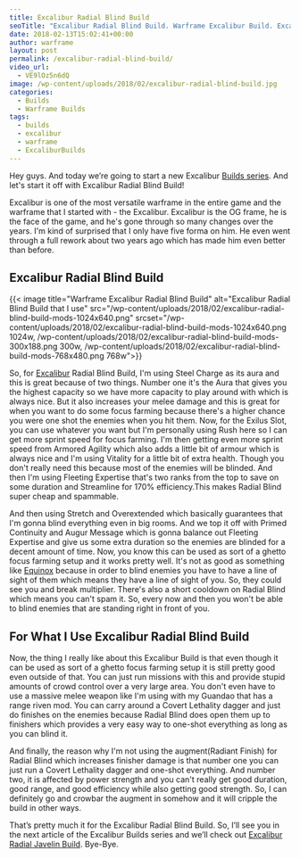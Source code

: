 ```yaml
---
title: Excalibur Radial Blind Build
seoTitle: "Excalibur Radial Blind Build. Warframe Excalibur Build. Excalibur Build."
date: 2018-02-13T15:02:41+00:00
author: warframe
layout: post
permalink: /excalibur-radial-blind-build/
video_url:
  - VE9lOz5n6dQ
image: /wp-content/uploads/2018/02/excalibur-radial-blind-build.jpg
categories:
  - Builds
  - Warframe Builds
tags:
  - builds
  - excalibur
  - warframe
  - ExcaliburBuilds
---
```

Hey guys. And today we’re going to start a new Excalibur [Builds series](https://warframeblog.com/warframe-builds/). And let's start it off with Excalibur Radial Blind Build!<!--more-->

Excalibur is one of the most versatile warframe in the entire game and the warframe that I started with - the Excalibur. Excalibur is the OG frame, he is the face of the game, and he's gone through so many changes over the years. I'm kind of surprised that I only have five forma on him. He even went through a full rework about two years ago which has made him even better than before.

## Excalibur Radial Blind Build

{{< image title="Warframe Excalibur Radial Blind Build" alt="Excalibur Radial Blind Build that I use" src="/wp-content/uploads/2018/02/excalibur-radial-blind-build-mods-1024x640.png" srcset="/wp-content/uploads/2018/02/excalibur-radial-blind-build-mods-1024x640.png 1024w, /wp-content/uploads/2018/02/excalibur-radial-blind-build-mods-300x188.png 300w, /wp-content/uploads/2018/02/excalibur-radial-blind-build-mods-768x480.png 768w">}}

So, for [Excalibur](/warframes/excalibur/ "Warframe Excalibur") Radial Blind Build, I'm using Steel Charge as its aura and this is great because of two things. Number one it's the Aura that gives you the highest capacity so we have more capacity to play around with which is always nice. But it also increases your melee damage and this is great for when you want to do some focus farming because there's a higher chance you were one shot the enemies when you hit them. Now, for the Exilus Slot, you can use whatever you want but I'm personally using Rush here so I can get more sprint speed for focus farming. I'm then getting even more sprint speed from Armored Agility which also adds a little bit of armour which is always nice and I'm using Vitality for a little bit of extra health. Though you don't really need this because most of the enemies will be blinded. And then I'm using Fleeting Expertise that's two ranks from the top to save on some duration and Streamline for 170% efficiency.This makes Radial Blind super cheap and spammable.

And then using Stretch and Overextended which basically guarantees that I'm gonna blind everything even in big rooms. And we top it off with Primed Continuity and Augur Message which is gonna balance out Fleeting Expertise and give us some extra duration so the enemies are blinded for a decent amount of time. Now, you know this can be used as sort of a ghetto focus farming setup and it works pretty well. It's not as good as something like [Equinox](https://warframeblog.com/equinox-focus-farm-build/) because in order to blind enemies you have to have a line of sight of them which means they have a line of sight of you. So, they could see you and break multiplier. There's also a short cooldown on Radial Blind which means you can't spam it. So, every now and then you won't be able to blind enemies that are standing right in front of you.

## For What I Use Excalibur Radial Blind Build

Now, the thing I really like about this Excalibur Build is that even though it can be used as sort of a ghetto focus farming setup it is still pretty good even outside of that. You can just run missions with this and provide stupid amounts of crowd control over a very large area. You don't even have to use a massive melee weapon like I'm using with my Guandao that has a range riven mod. You can carry around a Covert Lethality dagger and just do finishes on the enemies because Radial Blind does open them up to finishers which provides a very easy way to one-shot everything as long as you can blind it.

And finally, the reason why I'm not using the augment(Radiant Finish) for Radial Blind which increases finisher damage is that number one you can just run a Covert Lethality dagger and one-shot everything. And number two, it is affected by power strength and you can't really get good duration, good range, and good efficiency while also getting good strength. So, I can definitely go and crowbar the augment in somehow and it will cripple the build in other ways.

<span>That’s pretty much it for the Excalibur Radial Blind Build. So, I’ll see you in the next article of the Excalibur Builds series and we’ll check out <a href="https://warframeblog.com/excalibur-radial-javelin-build/">Excalibur Radial Javelin Build</a></span>[](https://warframeblog.com/frost-snow-globe-build/)<span>. Bye-Bye.</span>